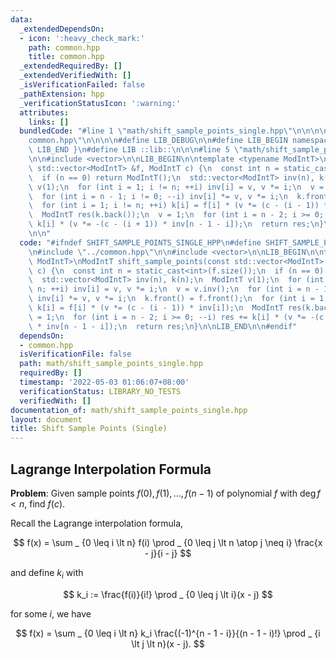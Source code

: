 ```yaml
---
data:
  _extendedDependsOn:
  - icon: ':heavy_check_mark:'
    path: common.hpp
    title: common.hpp
  _extendedRequiredBy: []
  _extendedVerifiedWith: []
  _isVerificationFailed: false
  _pathExtension: hpp
  _verificationStatusIcon: ':warning:'
  attributes:
    links: []
  bundledCode: "#line 1 \"math/shift_sample_points_single.hpp\"\n\n\n\n#line 1 \"\
    common.hpp\"\n\n\n\n#define LIB_DEBUG\n\n#define LIB_BEGIN namespace lib {\n#define\
    \ LIB_END }\n#define LIB ::lib::\n\n\n#line 5 \"math/shift_sample_points_single.hpp\"\
    \n\n#include <vector>\n\nLIB_BEGIN\n\ntemplate <typename ModIntT>\nModIntT shift_sample_points(const\
    \ std::vector<ModIntT> &f, ModIntT c) {\n  const int n = static_cast<int>(f.size());\n\
    \  if (n == 0) return ModIntT();\n  std::vector<ModIntT> inv(n), k(n);\n  ModIntT\
    \ v(1);\n  for (int i = 1; i != n; ++i) inv[i] = v, v *= i;\n  v = v.inv();\n\
    \  for (int i = n - 1; i != 0; --i) inv[i] *= v, v *= i;\n  k.front() = f.front();\n\
    \  for (int i = 1; i != n; ++i) k[i] = f[i] * (v *= (c - (i - 1)) * inv[i]);\n\
    \  ModIntT res(k.back());\n  v = 1;\n  for (int i = n - 2; i >= 0; --i) res +=\
    \ k[i] * (v *= -(c - (i + 1)) * inv[n - 1 - i]);\n  return res;\n}\n\nLIB_END\n\
    \n\n"
  code: "#ifndef SHIFT_SAMPLE_POINTS_SINGLE_HPP\n#define SHIFT_SAMPLE_POINTS_SINGLE_HPP\n\
    \n#include \"../common.hpp\"\n\n#include <vector>\n\nLIB_BEGIN\n\ntemplate <typename\
    \ ModIntT>\nModIntT shift_sample_points(const std::vector<ModIntT> &f, ModIntT\
    \ c) {\n  const int n = static_cast<int>(f.size());\n  if (n == 0) return ModIntT();\n\
    \  std::vector<ModIntT> inv(n), k(n);\n  ModIntT v(1);\n  for (int i = 1; i !=\
    \ n; ++i) inv[i] = v, v *= i;\n  v = v.inv();\n  for (int i = n - 1; i != 0; --i)\
    \ inv[i] *= v, v *= i;\n  k.front() = f.front();\n  for (int i = 1; i != n; ++i)\
    \ k[i] = f[i] * (v *= (c - (i - 1)) * inv[i]);\n  ModIntT res(k.back());\n  v\
    \ = 1;\n  for (int i = n - 2; i >= 0; --i) res += k[i] * (v *= -(c - (i + 1))\
    \ * inv[n - 1 - i]);\n  return res;\n}\n\nLIB_END\n\n#endif"
  dependsOn:
  - common.hpp
  isVerificationFile: false
  path: math/shift_sample_points_single.hpp
  requiredBy: []
  timestamp: '2022-05-03 01:06:07+08:00'
  verificationStatus: LIBRARY_NO_TESTS
  verifiedWith: []
documentation_of: math/shift_sample_points_single.hpp
layout: document
title: Shift Sample Points (Single)
---
```


## Lagrange Interpolation Formula

**Problem**: Given sample points $f(0), f(1), \dots ,f(n - 1)$ of polynomial $f$ with $\deg f \lt n$, find $f(c)$.

Recall the Lagrange interpolation formula,

$$
f(x) = \sum _ {0 \leq i \lt n} f(i) \prod _ {0 \leq j \lt n \atop j \neq i} \frac{x - j}{i - j}
$$

and define $k_i$ with

$$
k_i := \frac{f(i)}{i!} \prod _ {0 \leq j \lt i}(x - j)
$$

for some $i$, we have

$$
f(x) = \sum _ {0 \leq i \lt n} k_i \frac{(-1)^{n - 1 - i}}{(n - 1 - i)!} \prod _ {i \lt j \lt n}(x - j).
$$